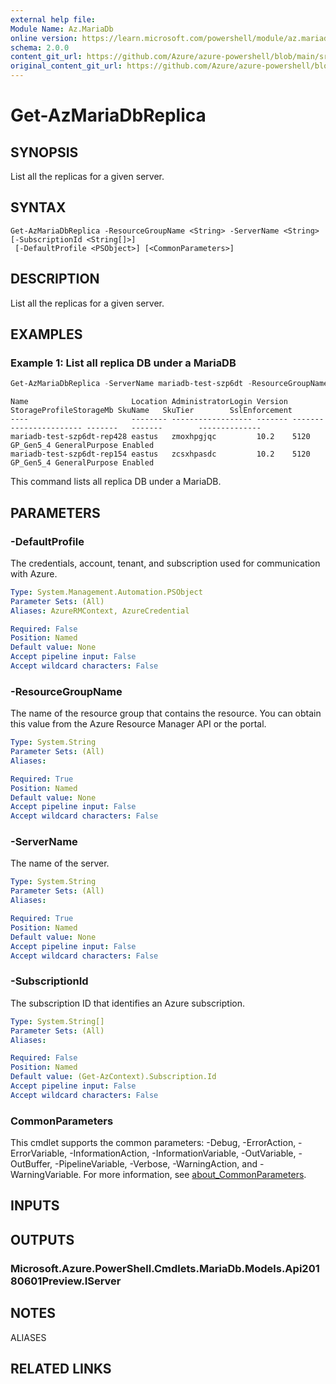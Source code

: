 ```yaml
---
external help file:
Module Name: Az.MariaDb
online version: https://learn.microsoft.com/powershell/module/az.mariadb/get-azmariadbreplica
schema: 2.0.0
content_git_url: https://github.com/Azure/azure-powershell/blob/main/src/MariaDb/help/Get-AzMariaDbReplica.md
original_content_git_url: https://github.com/Azure/azure-powershell/blob/main/src/MariaDb/help/Get-AzMariaDbReplica.md
---
```


# Get-AzMariaDbReplica

## SYNOPSIS
List all the replicas for a given server.

## SYNTAX

```
Get-AzMariaDbReplica -ResourceGroupName <String> -ServerName <String> [-SubscriptionId <String[]>]
 [-DefaultProfile <PSObject>] [<CommonParameters>]
```

## DESCRIPTION
List all the replicas for a given server.

## EXAMPLES

### Example 1: List all replica DB under a MariaDB
```powershell
Get-AzMariaDbReplica -ServerName mariadb-test-szp6dt -ResourceGroupName mariadb-test-qu5ov0
```

```output
Name                       Location AdministratorLogin Version StorageProfileStorageMb SkuName   SkuTier        SslEnforcement
----                       -------- ------------------ ------- ----------------------- -------   -------        --------------
mariadb-test-szp6dt-rep428 eastus   zmoxhpgjqc         10.2    5120                    GP_Gen5_4 GeneralPurpose Enabled
mariadb-test-szp6dt-rep154 eastus   zcsxhpasdc         10.2    5120                    GP_Gen5_4 GeneralPurpose Enabled
```

This command lists all replica DB under a MariaDB.

## PARAMETERS

### -DefaultProfile
The credentials, account, tenant, and subscription used for communication with Azure.

```yaml
Type: System.Management.Automation.PSObject
Parameter Sets: (All)
Aliases: AzureRMContext, AzureCredential

Required: False
Position: Named
Default value: None
Accept pipeline input: False
Accept wildcard characters: False
```

### -ResourceGroupName
The name of the resource group that contains the resource.
You can obtain this value from the Azure Resource Manager API or the portal.

```yaml
Type: System.String
Parameter Sets: (All)
Aliases:

Required: True
Position: Named
Default value: None
Accept pipeline input: False
Accept wildcard characters: False
```

### -ServerName
The name of the server.

```yaml
Type: System.String
Parameter Sets: (All)
Aliases:

Required: True
Position: Named
Default value: None
Accept pipeline input: False
Accept wildcard characters: False
```

### -SubscriptionId
The subscription ID that identifies an Azure subscription.

```yaml
Type: System.String[]
Parameter Sets: (All)
Aliases:

Required: False
Position: Named
Default value: (Get-AzContext).Subscription.Id
Accept pipeline input: False
Accept wildcard characters: False
```

### CommonParameters
This cmdlet supports the common parameters: -Debug, -ErrorAction, -ErrorVariable, -InformationAction, -InformationVariable, -OutVariable, -OutBuffer, -PipelineVariable, -Verbose, -WarningAction, and -WarningVariable. For more information, see [about_CommonParameters](http://go.microsoft.com/fwlink/?LinkID=113216).

## INPUTS

## OUTPUTS

### Microsoft.Azure.PowerShell.Cmdlets.MariaDb.Models.Api20180601Preview.IServer

## NOTES

ALIASES

## RELATED LINKS


